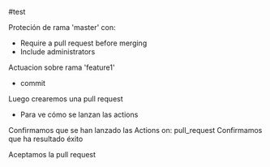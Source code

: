 #test

Proteción de rama 'master' con:
  - Require a pull request before merging
  - Include administrators
  
Actuacion sobre rama 'feature1'
  - commit
  
Luego crearemos una pull request
 - Para ve cómo se lanzan las actions
 
Confirmamos que se han lanzado las Actions on: pull_request 
Confirmamos que ha resultado éxito

Aceptamos la pull request

